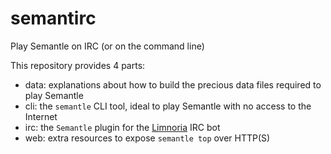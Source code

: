 # semantirc
Play Semantle on IRC (or on the command line)

This repository provides 4 parts:
* data: explanations about how to build the precious data files required to play Semantle
* cli: the `semantle` CLI tool, ideal to play Semantle with no access to the Internet
* irc: the `Semantle` plugin for the [Limnoria](https://limnoria.net/) IRC bot
* web: extra resources to expose `semantle top` over HTTP(S)
